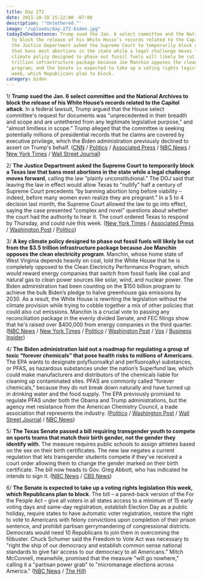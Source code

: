 ```yaml
---
title: Day 272
date: 2021-10-18 15:22:00 -07:00
description: '"Untethered."'
image: "/uploads/day-272-biden.jpg"
todayInOneSentence: Trump sued the Jan. 6 select committee and the National Archives
  to block the release of his White House’s records related to the Capitol attack;
  the Justice Department asked the Supreme Court to temporarily block a Texas law
  that bans most abortions in the state while a legal challenge moves forward; a key
  climate policy designed to phase out fossil fuels will likely be cut from the $3.5
  trillion infrastructure package because Joe Manchin opposes the clean electricity
  program; and the Senate is expected to take up a voting rights legislation this
  week, which Republicans plan to block.
category: biden
---
```


1/ **Trump sued the Jan. 6 select committee and the National Archives to block the release of his White House’s records related to the Capitol attack**. In a federal lawsuit, Trump argued that the House select committee's request for documents was "unprecedented in their breadth and scope and are untethered from any legitimate legislative purpose," and “almost limitless in scope.” Trump alleged that the committee is seeking potentially millions of presidential records that he claims are covered by executive privilege, which the Biden administration previously declined to assert on Trump's behalf. ([CNN](https://www.cnn.com/2021/10/18/politics/trump-white-house-records/index.html) / [Politico](https://www.politico.com/news/2021/10/18/trump-sues-jan-6-committee-national-archives-516209) / [Associated Press](https://apnews.com/article/donald-trump-joe-biden-lawsuits-734dc2a47d3875cc844456073e93cedc) / [NBC News](https://www.nbcnews.com/politics/donald-trump/trump-sues-jan-6-committee-national-archives-seeking-block-handover-n1281795) / [New York Times](https://www.nytimes.com/2021/10/18/us/politics/trump-lawsuit-capitol-riot.html) / [Wall Street Journal](https://www.wsj.com/articles/donald-trump-sues-to-prevent-records-from-being-disclosed-to-jan-6-committee-11634593713?mod=hp_lead_pos7))

2/ **The Justice Department asked the Supreme Court to temporarily block a Texas law that bans most abortions in the state while a legal challenge moves forward**, calling the law “plainly unconstitutional.” The DOJ said that leaving the law in effect would allow Texas to "nullify" half a century of Supreme Court precedents “by banning abortion long before viability – indeed, before many women even realize they are pregnant.” In a 5 to 4 decision last month, the Supreme Court allowed the law to go into effect, saying the case presented "complex and novel" questions about whether the court had the authority to hear it. The court ordered Texas to respond by Thursday, and could rule this week. ([New York Times](https://www.nytimes.com/2021/10/18/us/politics/texas-abortion-law-supreme-court.html) / [Associated Press](https://apnews.com/article/supreme-court-texas-abortion-law-9f5def42cfba170accfb8aa31ffdc0e0) / [Washington Post](https://www.washingtonpost.com/politics/courts_law/texas-abortion-law-supreme-court/2021/10/18/dee8a894-301e-11ec-9241-aad8e48f01ff_story.html) / [Politico](https://www.politico.com/news/2021/10/18/supreme-court-texas-abortion-ban-biden-administration-516192))

3/ **A key climate policy designed to phase out fossil fuels will likely be cut from the $3.5 trillion infrastructure package because Joe Manchin opposes the clean electricity program**. Manchin, whose home state of West Virginia depends heavily on coal, told the White House that he is completely opposed to the Clean Electricity Performance Program, which would reward energy companies that switch from fossil fuels like coal and natural gas to clean power sources like solar, wind, and nuclear power. The Biden administration had been counting on the $150 billion program to achieve the bulk Biden’s pledge to halve greenhouse gas emissions by 2030. As a result, the White House is rewriting the legislation without the climate provision while trying to cobble together a mix of other policies that could also cut emissions. Manchin is a crucial vote to passing any reconciliation package in the evenly divided Senate, and FEC filings show that he's raised over $400,000 from energy companies in the third quarter. ([NBC News](https://www.nbcnews.com/politics/politics-news/clean-energy-program-likely-be-dropped-because-manchin-s-objections-n1281698) / [New York Times](https://www.nytimes.com/2021/10/15/climate/biden-clean-energy-manchin.html) / [Politico](https://www.politico.com/news/2021/10/14/coal-gas-plants-climate-funds-515988) / [Washington Post](https://www.washingtonpost.com/business/2021/10/16/white-house-climate-manchin/) / [Vox](https://www.vox.com/2021/10/16/22729648/manchin-climate-change-reconciliation-clean-electricity-program) / [Business Insider](https://www.businessinsider.com/manchin-accepted-500000-from-energy-companies-and-gop-donors-2021-10))

4/ **The Biden administration laid out a roadmap for regulating a group of toxic “forever chemicals” that pose health risks to millions of Americans**. The EPA wants to designate polyfluoroalkyl and perfluoroalkyl substances, or PFAS, as hazardous substances under the nation’s Superfund law, which could make manufacturers and distributors of the chemicals liable for cleaning up contaminated sites. PFAS are commonly called “forever chemicals,” because they do not break down naturally and have turned up in drinking water and the food supply. The EPA previously promised to regulate PFAS under both the Obama and Trump administrations, but the agency met resistance from the American Chemistry Council, a trade association that represents the industry. ([Politico](https://www.politico.com/news/2021/10/18/biden-pfas-chemical-industry-516179) / [Washington Post](https://www.washingtonpost.com/climate-environment/2021/10/18/epa-regulate-forever-chemicals-pfas/) / [Wall Street Journal](https://www.wsj.com/articles/biden-administration-seeks-to-accelerate-cleanup-of-toxic-forever-chemicals-11634565600?mod=politics_lead_pos6) / [NBC News](https://www.nbcnews.com/politics/politics-news/can-epa-get-rid-toxic-forever-chemicals-n1281707))

5/ **The Texas Senate passed a bill requiring transgender youth to compete on sports teams that match their birth gender, not the gender they identify with**. The measure requires public schools to assign athletes based on the sex on their birth certificates. The new law negates a current regulation that lets transgender students compete if they’ve received a court order allowing them to change the gender marked on their birth certificate. The bill now heads to Gov. Greg Abbott, who has indicated he intends to sign it. ([NBC News](https://www.nbcnews.com/nbc-out/out-politics-and-policy/texas-bill-banning-transgender-students-school-sports-heads-governors-rcna3203) / [CBS News](https://www.cbsnews.com/news/texas-senate-bill-transgender-sports-senate/))

6/ **The Senate is expected to take up a voting rights legislation this week, which Republicans plan to block**. The bill – a pared-back version of the For the People Act – give all voters in all states access to a minimum of 15 early voting days and same-day registration, establish Election Day as a public holiday, require states to have automatic voter registration, restore the right to vote to Americans with felony convictions upon completion of their prison sentence, and prohibit partisan gerrymandering of congressional districts. Democrats would need 10 Republicans to join them in overcoming the filibuster. Chuck Schumer said the Freedom to Vote Act was necessary to "right the ship of our democracy and establish common sense national standards to give fair access to our democracy to all Americans." Mitch McConnell, meanwhile, promised that the measure "will go nowhere," calling it a "partisan power grab" to "micromanage elections across America." ([NBC News](https://www.nbcnews.com/politics/congress/senate-vote-sweeping-voting-rights-bill-republicans-promise-filibuster-n1281651) / [The Hill](https://thehill.com/homenews/senate/576747-senate-to-vote-next-week-on-freedom-to-vote-act))
